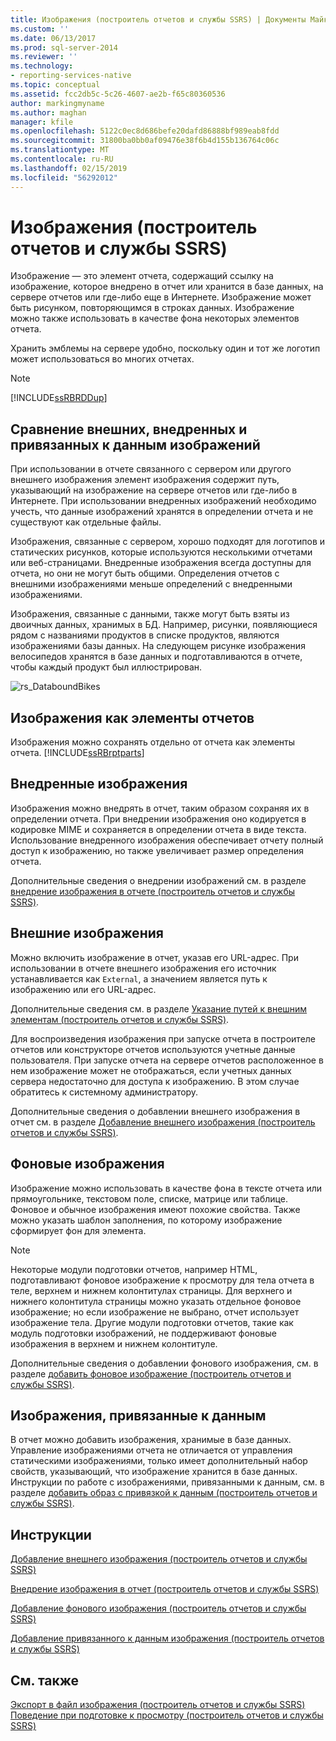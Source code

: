 ```yaml
---
title: Изображения (построитель отчетов и службы SSRS) | Документы Майкрософт
ms.custom: ''
ms.date: 06/13/2017
ms.prod: sql-server-2014
ms.reviewer: ''
ms.technology:
- reporting-services-native
ms.topic: conceptual
ms.assetid: fcc2db5c-5c26-4607-ae2b-f65c80360536
author: markingmyname
ms.author: maghan
manager: kfile
ms.openlocfilehash: 5122c0ec8d686befe20dafd86888bf989eab8fdd
ms.sourcegitcommit: 31800ba0bb0af09476e38f6b4d155b136764c06c
ms.translationtype: MT
ms.contentlocale: ru-RU
ms.lasthandoff: 02/15/2019
ms.locfileid: "56292012"
---
```

# <a name="images-report-builder-and-ssrs"></a>Изображения (построитель отчетов и службы SSRS)
  Изображение — это элемент отчета, содержащий ссылку на изображение, которое внедрено в отчет или хранится в базе данных, на сервере отчетов или где-либо еще в Интернете. Изображение может быть рисунком, повторяющимся в строках данных. Изображение можно также использовать в качестве фона некоторых элементов отчета.  
  
 Хранить эмблемы на сервере удобно, поскольку один и тот же логотип может использоваться во многих отчетах.  
  
> [!NOTE]  
>  [!INCLUDE[ssRBRDDup](../../includes/ssrbrddup-md.md)]  
  
##  <a name="ComparingImages"></a> Сравнение внешних, внедренных и привязанных к данным изображений  
 При использовании в отчете связанного с сервером или другого внешнего изображения элемент изображения содержит путь, указывающий на изображение на сервере отчетов или где-либо в Интернете. При использовании внедренных изображений необходимо учесть, что данные изображений хранятся в определении отчета и не существуют как отдельные файлы.  
  
 Изображения, связанные с сервером, хорошо подходят для логотипов и статических рисунков, которые используются несколькими отчетами или веб-страницами. Внедренные изображения всегда доступны для отчета, но они не могут быть общими. Определения отчетов с внешними изображениями меньше определений с внедренными изображениями.  
  
 Изображения, связанные с данными, также могут быть взяты из двоичных данных, хранимых в БД. Например, рисунки, появляющиеся рядом с названиями продуктов в списке продуктов, являются изображениями базы данных. На следующем рисунке изображения велосипедов хранятся в базе данных и подготавливаются в отчете, чтобы каждый продукт был иллюстрирован.  
  
 ![rs_DataboundBikes](../media/rs-databoundbikes.gif "rs_DataboundBikes")  
  

  
##  <a name="ImagesReportParts"></a> Изображения как элементы отчетов  
 Изображения можно сохранять отдельно от отчета как элементы отчета. [!INCLUDE[ssRBrptparts](../../includes/ssrbrptparts-md.md)]  
  
 
  
##  <a name="EmbedImages"></a> Внедренные изображения  
 Изображения можно внедрять в отчет, таким образом сохраняя их в определении отчета. При внедрении изображения оно кодируется в кодировке MIME и сохраняется в определении отчета в виде текста. Использование внедренного изображения обеспечивает отчету полный доступ к изображению, но также увеличивает размер определения отчета.  
  
 Дополнительные сведения о внедрении изображений см. в разделе [внедрение изображения в отчете &#40;построитель отчетов и службы SSRS&#41;](embed-an-image-in-a-report-report-builder-and-ssrs.md).  
  

  
##  <a name="ExternalImages"></a> Внешние изображения  
 Можно включить изображение в отчет, указав его URL-адрес. При использовании в отчете внешнего изображения его источник устанавливается как `External`, а значением является путь к изображению или его URL-адрес.  
  
 Дополнительные сведения см. в разделе [Указание путей к внешним элементам (построитель отчетов и службы SSRS)](specifying-paths-to-external-items-report-builder-and-ssrs.md).  
  
 Для воспроизведения изображения при запуске отчета в построителе отчетов или конструкторе отчетов используются учетные данные пользователя. При запуске отчета на сервере отчетов расположенное в нем изображение может не отображаться, если учетных данных сервера недостаточно для доступа к изображению. В этом случае обратитесь к системному администратору.  
  
 Дополнительные сведения о добавлении внешнего изображения в отчет см. в разделе [Добавление внешнего изображения &#40;построитель отчетов и службы SSRS&#41;](add-an-external-image-report-builder-and-ssrs.md).  
  
 
  
##  <a name="BackgroundImages"></a> Фоновые изображения  
 Изображение можно использовать в качестве фона в тексте отчета или прямоугольнике, текстовом поле, списке, матрице или таблице. Фоновое и обычное изображения имеют похожие свойства. Также можно указать шаблон заполнения, по которому изображение сформирует фон для элемента.  
  
> [!NOTE]  
>  Некоторые модули подготовки отчетов, например HTML, подготавливают фоновое изображение к просмотру для тела отчета в теле, верхнем и нижнем колонтитулах страницы. Для верхнего и нижнего колонтитула страницы можно указать отдельное фоновое изображение; но если изображение не выбрано, отчет использует изображение тела. Другие модули подготовки отчетов, такие как модуль подготовки изображений, не поддерживают фоновые изображения в верхнем и нижнем колонтитуле.  
  
 Дополнительные сведения о добавлении фонового изображения, см. в разделе [добавить фоновое изображение &#40;построитель отчетов и службы SSRS&#41;](add-a-background-image-report-builder-and-ssrs.md).  
  
 
  
##  <a name="DataboundImages"></a> Изображения, привязанные к данным  
 В отчет можно добавить изображения, хранимые в базе данных. Управление изображениями отчета не отличается от управления статическими изображениями, только имеет дополнительный набор свойств, указывающий, что изображение хранится в базе данных. Инструкции по работе с изображениями, привязанными к данным, см. в разделе [добавить образ с привязкой к данным &#40;построитель отчетов и службы SSRS&#41;](add-a-data-bound-image-report-builder-and-ssrs.md).  
  

  
##  <a name="HowTo"></a> Инструкции  
 [Добавление внешнего изображения (построитель отчетов и службы SSRS)](add-an-external-image-report-builder-and-ssrs.md)  
  
 [Внедрение изображения в отчет (построитель отчетов и службы SSRS)](embed-an-image-in-a-report-report-builder-and-ssrs.md)  
  
 [Добавление фонового изображения (построитель отчетов и службы SSRS)](add-a-background-image-report-builder-and-ssrs.md)  
  
 [Добавление привязанного к данным изображения (построитель отчетов и службы SSRS)](add-a-data-bound-image-report-builder-and-ssrs.md)  
  
  
  
## <a name="see-also"></a>См. также  
 [Экспорт в файл изображения (построитель отчетов и службы SSRS)](../report-builder/exporting-to-an-image-file-report-builder-and-ssrs.md)   
 [Поведение при подготовке к просмотру (построитель отчетов и службы SSRS)](rendering-behaviors-report-builder-and-ssrs.md)  
  
  
